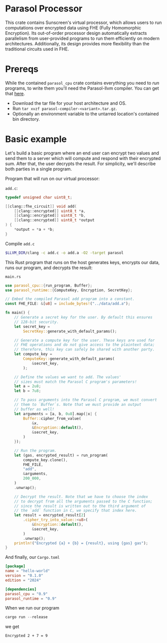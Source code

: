 # Parasol Processor
This crate contains Sunscreen's virtual processor, which allows users to run computations over encrypted data using FHE (Fully Homomorphic Encryption). Its out-of-order processor design automatically extracts parallelism from user-provided programs to run them efficiently on modern architectures. Additionally, its design provides more flexibility than the traditional circuits used in FHE.

# Prereqs
While the contained `parasol_cpu` crate contains everything you need to *run* programs, to write them you'll need the Parasol-llvm compiler. You can get that [here](https://github.com/Sunscreen-tech/testnet-starter/tree/main/compiler).

* Download the tar file for your host architecture and OS.
* Run `tar xvzf parasol-compiler-<variant>.tar.gz`.
* Optionally an environment variable to the untarred location's contained bin directory.

# Basic example
Let's build a basic program where an end user can encrypt two values and send them to a server which will compute and respond with their encrypted sum. After that, the user decrypts the result. For simplicity, we'll describe both parties in a single program.

Program that will run on our virtual processor:

`add.c`:
```C
typedef unsigned char uint8_t;

[[clang::fhe_circuit]] void add(
    [[clang::encrypted]] uint8_t *a,
    [[clang::encrypted]] uint8_t *b,
    [[clang::encrypted]] uint8_t *output
) {
    *output = *a + *b;
}
```

Compile `add.c`
```bash
$LLVM_DIR/clang -c add.c -o add.a -O2 -target parasol
```

This Rust program that runs on the host generates keys, encrypts our data, runs our program, and decrypts the result:

`main.rs`
```rust
use parasol_cpu::{run_program, Buffer};
use parasol_runtime::{ComputeKey, Encryption, SecretKey};

// Embed the compiled Parasol add program into a constant.
const FHE_FILE: &[u8] = include_bytes!("../data/add.a");

fn main() {
    // Generate a secret key for the user. By default this ensures
    // 128-bit security.
    let secret_key =
        SecretKey::generate_with_default_params();

    // Generate a compute key for the user. These keys are used for
    // FHE operations and do not give access to the plaintext data;
    // therefore, this key can safely be shared with another party.
    let compute_key =
        ComputeKey::generate_with_default_params(
            &secret_key,
        );

    // Define the values we want to add. The values' 
    // sizes must match the Parasol C program's parameters!
    let a = 2u8;
    let b = 7u8;

    // To pass arguments into the Parasol C program, we must convert
    // them to `Buffer`s. Note that we must provide an output
    // buffer as well!
    let arguments = [a, b, 0u8].map(|x| {
        Buffer::cipher_from_value(
            &x,
            &Encryption::default(),
            &secret_key,
        )
    });

    // Run the program.
    let (gas, encrypted_result) = run_program(
        compute_key.clone(),
        FHE_FILE,
        "add",
        &arguments,
        200_000,
    )
    .unwrap();

    // Decrypt the result. Note that we have to choose the index
    // to decrypt from all the arguments passed to the C function;
    // since the result is written out to the third argument of
    // the `add` function in C, we specify that index here.
    let result = encrypted_result[2]
        .cipher_try_into_value::<u8>(
            &Encryption::default(),
            &secret_key,
        )
        .unwrap();
    println!("Encrypted {a} + {b} = {result}, using {gas} gas");
}
```

And finally, our `Cargo.toml`
```toml
[package]
name = "hello-world"
version = "0.1.0"
edition = "2024"

[dependencies]
parasol_cpu = "0.9"
parasol_runtime = "0.9"
```

When we run our program

```rust
cargo run --release
```

we get

```
Encrypted 2 + 7 = 9
```
